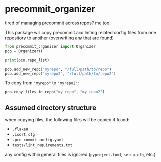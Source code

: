 # precommit_organizer

tired of managing precommit across repos? me too.


This package will copy precommit and linting related config files
from one repository to another (overwriting any that are found)

```python
from precommit_organizer import Organizer
pco = Organizer()

print(pco.repo_list)

pco.add_new_repo("myrepo", "/full/path/to/repo")
pco.add_new_repo("myrepo2", "/full/path/to/repo2")
```

To copy from `"myrepo"` to `"myrepo2"`:

```python
pco.copy_files_to_repo("my_repo", "my_repo2")
```

## Assumed directory structure

when copying files, the following files will be copied if found:

* `.flake8`
* `.isort.cfg`
* `.pre-commit-config.yaml`
* `tests/lint_requirements.txt`

any config within general files is ignored (`pyproject.toml`, `setup.cfg`, etc.)


